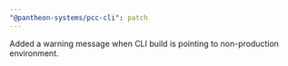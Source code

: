 ```yaml
---
"@pantheon-systems/pcc-cli": patch
---
```


Added a warning message when CLI build is pointing to non-production
environment.
